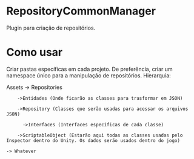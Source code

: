 # RepositoryCommonManager
Plugin para criação de repositórios.

# Como usar
Criar pastas específicas em cada projeto. De preferência, criar um namespace único para a manipulação de repositórios.
Hierarquia:

  Assets
    -> Repositories
    
        ->Entidades (Onde ficarão as classes para trasformar em JSON)
        
        ->Repository (Classes que serão usadas para acessar os arquivos JSON)
        
          ->Interfaces (Interfaces específicas de cada classe)
          
        ->ScriptableObject (Estarão aqui todas as classes usadas pelo Inspector dentro do Unity. Os dados serão usados dentro do jogo)
        
    -> Whatever
    
